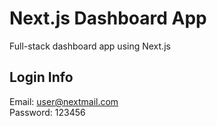 # Next.js Dashboard App

Full-stack dashboard app using Next.js

## Login Info

Email: <user@nextmail.com>  
Password: 123456
